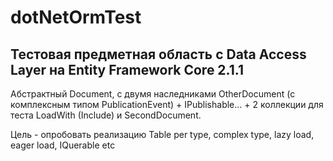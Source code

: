 # dotNetOrmTest

## Тестовая предметная область с Data Access Layer на Entity Framework Core 2.1.1

Абстрактный Document, с двумя наследниками OtherDocument (с комплексным типом PublicationEvent) + IPublishable... + 2 коллекции для теста LoadWith (Include)
и SecondDocument.

Цель - опробовать реализацию Table per type, complex type, lazy load, eager load, IQuerable etc 
